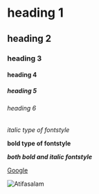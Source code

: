 # heading 1
## heading 2
### heading 3
#### heading 4
##### heading 5
###### heading 6
*italic type of fontstyle*

**bold type of fontstyle**

***both bold and italic fontstyle***

[Google]( http://www.google.com/)

![Atifasalam](https://wikibio.in/wp-content/uploads/2019/04/Atif-Aslam.jpg)

